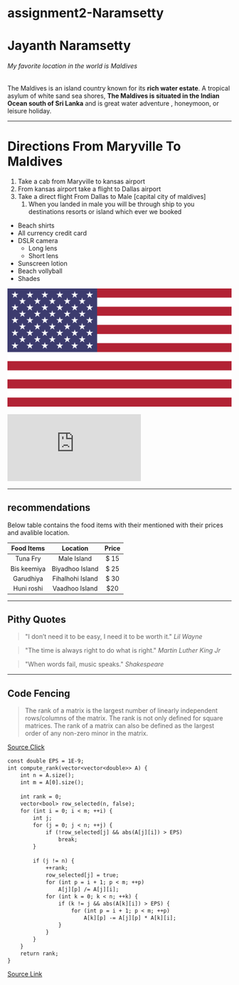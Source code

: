# assignment2-Naramsetty

# Jayanth Naramsetty

###### My favorite location in the world is Maldives

The Maldives is an island country known for its **rich water estate**. A tropical asylum of white sand sea shores, **The Maldives is situated in the Indian Ocean south of Sri Lanka** and is great water adventure , honeymoon, or leisure holiday.

***

# Directions From Maryville To Maldives

1. Take a cab from Maryville to kansas airport
2. From kansas airport take a flight to Dallas airport
3. Take a direct flight From Dallas to Male [capital city of maldives]
    1. When you landed in male you will be through ship to you destinations resorts or island which ever we booked


- Beach shirts
- All currency credit card
- DSLR camera
    - Long lens
    - Short lens
- Sunscreen lotion
- Beach vollyball
- Shades

![USA FLAG](images/usaflag.png)

![Link AboutMe](https://github.com/jayanthnaramsetty/assignment2-Naramsetty/blob/07d40a1da4b5a801ae63de973935fde861f9005b/AboutMe.md)

***

## recommendations

Below table contains the food items with their mentioned with their prices  and avalible location.

| Food Items | Location | Price | 
| :---: | :---: | :---: | 
| Tuna Fry | Male Island | $ 15  |
| Bis keemiya | Biyadhoo Island | $ 25 |
| Garudhiya | Fihalhohi Island | $ 30 |
| Huni roshi | Vaadhoo Island | $20|

***

## Pithy Quotes

> "I don’t need it to be easy, I need it to be worth it."  *Lil Wayne*

> "The time is always right to do what is right." *Martin Luther King Jr*

> "When words fail, music speaks."  *Shakespeare*

***

## Code Fencing

> The rank of a matrix is the largest number of linearly independent rows/columns of the matrix. The rank is not only defined for square matrices. The rank of a matrix can also be defined as the largest order of any non-zero minor in the matrix.

[ Source Click](https://cp-algorithms.com/linear_algebra/rank-matrix.html)


    const double EPS = 1E-9;     
    int compute_rank(vector<vector<double>> A) {    
        int n = A.size();    
        int m = A[0].size();    
    
        int rank = 0;  
        vector<bool> row_selected(n, false);  
        for (int i = 0; i < m; ++i) {  
            int j;  
            for (j = 0; j < n; ++j) {  
                if (!row_selected[j] && abs(A[j][i]) > EPS)  
                    break;  
            }  
    
            if (j != n) {  
                ++rank;  
                row_selected[j] = true;  
                for (int p = i + 1; p < m; ++p)  
                    A[j][p] /= A[j][i];  
                for (int k = 0; k < n; ++k) {  
                    if (k != j && abs(A[k][i]) > EPS) {  
                        for (int p = i + 1; p < m; ++p)  
                            A[k][p] -= A[j][p] * A[k][i];  
                    }  
                }  
            }  
        }  
        return rank;
    }     

[Source Link](https://cp-algorithms.com/linear_algebra/rank-matrix.html)
